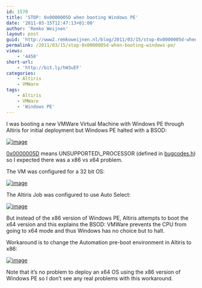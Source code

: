 ```yaml
---
id: 1570
title: 'STOP: 0x0000005D when booting Windows PE'
date: '2011-03-15T12:47:13+01:00'
author: 'Remko Weijnen'
layout: post
guid: 'http://www2.remkoweijnen.nl/blog/2011/03/15/stop-0x0000005d-when-booting-windows-pe/'
permalink: /2011/03/15/stop-0x0000005d-when-booting-windows-pe/
views:
    - '4450'
short-url:
    - 'http://bit.ly/hW3uEF'
categories:
    - Altiris
    - VMWare
tags:
    - Altiris
    - VMWare
    - 'Windows PE'
---
```


I was booting a new VMWare Virtual Machine with Windows PE through Altiris for initial deployment but Windows PE halted with a BSOD:

[![image](http://192.168.40.25:8081/wp-content/uploads/2011/03/image_thumb22.png "image")](http://192.168.40.25:8081/wp-content/uploads/2011/03/image22.png)

[0x0000005D](http://msdn.microsoft.com/en-us/library/ff559072(v=VS.85).aspx) means UNSUPPORTED\_PROCESSOR (defined in [bugcodes.h](http://msdn.microsoft.com/en-us/library/ff542347(v=VS.85).aspx)) so I expected there was a x86 vs x64 problem.

The VM was configured for a 32 bit OS:

[![image](http://192.168.40.25:8081/wp-content/uploads/2011/03/image_thumb19.png "image")](http://192.168.40.25:8081/wp-content/uploads/2011/03/image19.png)

The Altiris Job was configured to use Auto Select:

[![image](http://192.168.40.25:8081/wp-content/uploads/2011/03/image_thumb20.png "image")](http://192.168.40.25:8081/wp-content/uploads/2011/03/image20.png)

But instead of the x86 version of Windows PE, Altiris attempts to boot the x64 version and this explains the BSOD: VMWare prevents the CPU from going to x64 mode and thus Windows has no choice but to halt.

Workaround is to change the Automation pre-boot environment in Altiris to x86:

[![image](http://192.168.40.25:8081/wp-content/uploads/2011/03/image_thumb21.png "image")](http://192.168.40.25:8081/wp-content/uploads/2011/03/image21.png)

Note that it’s no problem to deploy an x64 OS using the x86 version of Windows PE so I don’t see any real problems with this workaround.